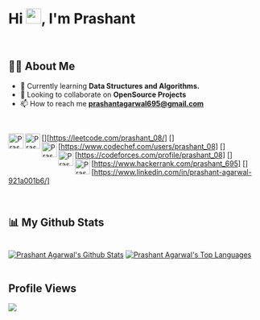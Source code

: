 
<h1 >Hi <img src="https://raw.githubusercontent.com/MartinHeinz/MartinHeinz/master/wave.gif" width="30px">, I'm Prashant</h1>
<br/>

## 🙋‍♂️ About Me

- 🌱 Currently learning **Data Structures and Algorithms.**
- 👯 Looking to collaborate on **OpenSource Projects**
- 📫 How to reach me **prashantagarwal695@gmail.com**
<br/>


[<img align="left" alt="Prashant | Leetcode" width="30px" src="https://cdn.jsdelivr.net/npm/simple-icons@v3/icons/leetcode.svg" />][https://leetcode.com/prashant_08/]
[<img align="left" alt="Prashant | Codechef" width="30px" src="https://cdn.jsdelivr.net/npm/simple-icons@v3/icons/codechef.svg" />][https://www.codechef.com/users/prashant_08]
[<img align="left" alt="Prashant | Codeforces" width="30px" src="https://cdn.jsdelivr.net/npm/simple-icons@v3/icons/codeforces.svg" />][https://codeforces.com/profile/prashant_08]
[<img align="left" alt="Prashant | Hackerrank" width="30px" src="https://cdn.jsdelivr.net/npm/simple-icons@v3/icons/hackerrank.svg" />][https://www.hackerrank.com/prashant_695]
[<img align="left" alt="Prashant | LinkedIn" width="30px" src="https://cdn.jsdelivr.net/npm/simple-icons@v3/icons/linkedin.svg" />][https://www.linkedin.com/in/prashant-agarwal-921a001b6/]




<br/>



## 📊 My Github Stats
  <br/>
    <a href="https://github.com/prashant695/github-readme-stats"><img alt="Prashant Agarwal's Github Stats" src="https://github-readme-stats.vercel.app/api?username=prashant695&show_icons=true&count_private=true&theme=react&hide_border=true&bg_color=0D1117" /></a>
  <a href="https://github.com/prashant695/github-readme-stats"><img alt="Prashant Agarwal's Top Languages" src="https://github-readme-stats.vercel.app/api/top-langs/?username=prashant695&langs_count=8&count_private=true&layout=compact&theme=react&hide_border=true&bg_color=0D1117" /></a>
 <br/>
<br/>


## Profile Views 
<a href="https://github.com/Meghna-DAS/github-profile-views-counter">
    <img src="https://komarev.com/ghpvc/?username=prashant695">
</a>
